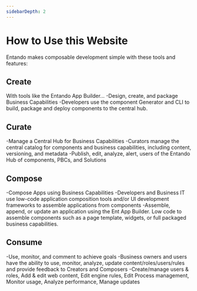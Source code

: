 ```yaml
---
sidebarDepth: 2
---
```

# How to Use this Website

Entando makes composable development simple with these tools and features:

## Create
With tools like the Entando App Builder...
-Design, create, and package Business Capabilities
-Developers use the component Generator and CLI to build, package and deploy components to the central hub.

## Curate
-Manage a Central Hub for Business Capabilities
-Curators manage the central catalog for components and business capabilities, including content, versioning, and metadata
-Publish, edit, analyze, alert, users of the Entando Hub of components, PBCs, and Solutions

## Compose
-Compose Apps using Business Capabilities
-Developers and Business IT use low-code application composition tools and/or UI development frameworks to assemble applications from components
-Assemble, append, or update an application using the Ent App Builder. Low code to assemble components such as a page template, widgets, or full packaged business capabilities.

## Consume
-Use, monitor, and comment to achieve goals
-Business owners and users have the ability to use, monitor, analyze, update content/roles/users/rules and provide feedback to Creators and Composers
-Create/manage users & roles, Add & edit web content, Edit engine rules, Edit Process management, Monitor usage, Analyze performance, Manage updates

